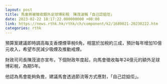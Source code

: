 ```yaml
---
layout: post
title: 馬會將被徵收額外足球博彩稅　陳茂波稱「自己諗掂佢」
date: 2023-02-22 18:17:22.000000000 +08:00
link: https://news.rthk.hk/rthk/ch/component/k2/1689021-20230222.htm
categories: rthk
---
```


預算案建議即時調高每支香煙煙草稅6角，相當於加稅約三成，預計每年增加10億元收入，希望市民減少吸煙及推動戒煙。

財政司司長陳茂波亦宣布，下個財政年度起，向馬會徵收每年24億元的額外足球博彩稅，為期5年。

他認為馬會能夠負擔，建議馬會透過節流等方式應對，「自己諗掂佢」。
